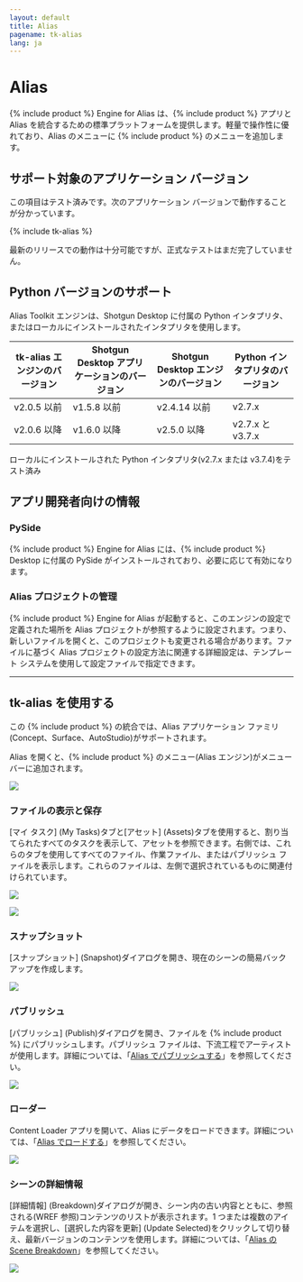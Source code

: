 ```yaml
---
layout: default
title: Alias
pagename: tk-alias
lang: ja
---
```


# Alias

{% include product %} Engine for Alias は、{% include product %} アプリと Alias を統合するための標準プラットフォームを提供します。軽量で操作性に優れており、Alias のメニューに {% include product %} のメニューを追加します。

## サポート対象のアプリケーション バージョン

この項目はテスト済みです。次のアプリケーション バージョンで動作することが分かっています。

{% include tk-alias %}

最新のリリースでの動作は十分可能ですが、正式なテストはまだ完了していません。

## Python バージョンのサポート

Alias Toolkit エンジンは、Shotgun Desktop に付属の Python インタプリタ、またはローカルにインストールされたインタプリタを使用します。

| tk-alias エンジンのバージョン | Shotgun Desktop アプリケーションのバージョン | Shotgun Desktop エンジンのバージョン | Python インタプリタのバージョン |
| ---------------------- | ----------------------------------- | ------------------------------ | -------------------------- |
| v2.0.5 以前 | v1.5.8 以前 | v2.4.14 以前 | v2.7.x |
| v2.0.6 以降 | v1.6.0 以降 | v2.5.0 以降 | v2.7.x と v3.7.x |

ローカルにインストールされた Python インタプリタ(v2.7.x または v3.7.4)をテスト済み

## アプリ開発者向けの情報

### PySide

{% include product %} Engine for Alias には、{% include product %} Desktop に付属の PySide がインストールされており、必要に応じて有効になります。

### Alias プロジェクトの管理

{% include product %} Engine for Alias が起動すると、このエンジンの設定で定義された場所を Alias プロジェクトが参照するように設定されます。つまり、新しいファイルを開くと、このプロジェクトも変更される場合があります。ファイルに基づく Alias プロジェクトの設定方法に関連する詳細設定は、テンプレート システムを使用して設定ファイルで指定できます。

***

## tk-alias を使用する

この {% include product %} の統合では、Alias アプリケーション ファミリ(Concept、Surface、AutoStudio)がサポートされます。

Alias を開くと、{% include product %} のメニュー(Alias エンジン)がメニュー バーに追加されます。

![](https://help.autodesk.com/cloudhelp/2020/JPN/Alias-Shotgun/images/ShotgunOtherApps.png)


### ファイルの表示と保存

[マイ タスク] (My Tasks)タブと[アセット] (Assets)タブを使用すると、割り当てられたすべてのタスクを表示して、アセットを参照できます。右側では、これらのタブを使用してすべてのファイル、作業ファイル、またはパブリッシュ ファイルを表示します。これらのファイルは、左側で選択されているものに関連付けられています。

![](https://help.autodesk.com/cloudhelp/2020/JPN/Alias-Shotgun/images/ShotgunFileOpen.png)

![](https://help.autodesk.com/cloudhelp/2020/JPN/Alias-Shotgun/images/ShotgunFileSave.png)


### スナップショット

[スナップショット] (Snapshot)ダイアログを開き、現在のシーンの簡易バックアップを作成します。

![](https://help.autodesk.com/cloudhelp/2020/JPN/Alias-Shotgun/images/ShotgunSnapshot.png)


### パブリッシュ

[パブリッシュ] (Publish)ダイアログを開き、ファイルを {% include product %} にパブリッシュします。パブリッシュ ファイルは、下流工程でアーティストが使用します。詳細については、「[Alias でパブリッシュする](https://github.com/shotgunsoftware/tk-alias/wiki/Publishing)」を参照してください。

![](https://help.autodesk.com/cloudhelp/2020/JPN/Alias-Shotgun/images/ShotgunPublish.png)


### ローダー

Content Loader アプリを開いて、Alias にデータをロードできます。詳細については、「[Alias でロードする](https://github.com/shotgunsoftware/tk-alias/wiki/Loading)」を参照してください。

![](https://help.autodesk.com/cloudhelp/2020/JPN/Alias-Shotgun/images/ShotgunLoader.png)

### シーンの詳細情報

[詳細情報] (Breakdown)ダイアログが開き、シーン内の古い内容とともに、参照される(WREF 参照)コンテンツのリストが表示されます。1 つまたは複数のアイテムを選択し、[選択した内容を更新] (Update Selected)をクリックして切り替え、最新バージョンのコンテンツを使用します。詳細については、「[Alias の Scene Breakdown](https://github.com/shotgunsoftware/tk-alias/wiki/Scene-Breakdown)」を参照してください。

![](https://help.autodesk.com/cloudhelp/2020/JPN/Alias-Shotgun/images/ShotgunBreakdown.png)

